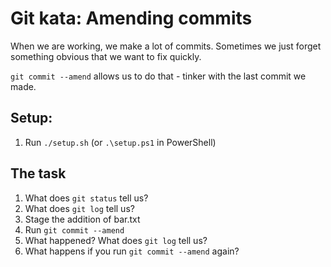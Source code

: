 # Git kata: Amending commits
When we are working, we make a lot of commits.
Sometimes we just forget something obvious that we want to fix quickly.

`git commit --amend` allows us to do that - tinker with the last commit we made.

## Setup:

1. Run `./setup.sh` (or `.\setup.ps1` in PowerShell)

## The task
1. What does `git status` tell us?
1. What does `git log` tell us?
1. Stage the addition of bar.txt
1. Run `git commit --amend`
1. What happened? What does `git log` tell us?
1. What happens if you run `git commit --amend` again?
